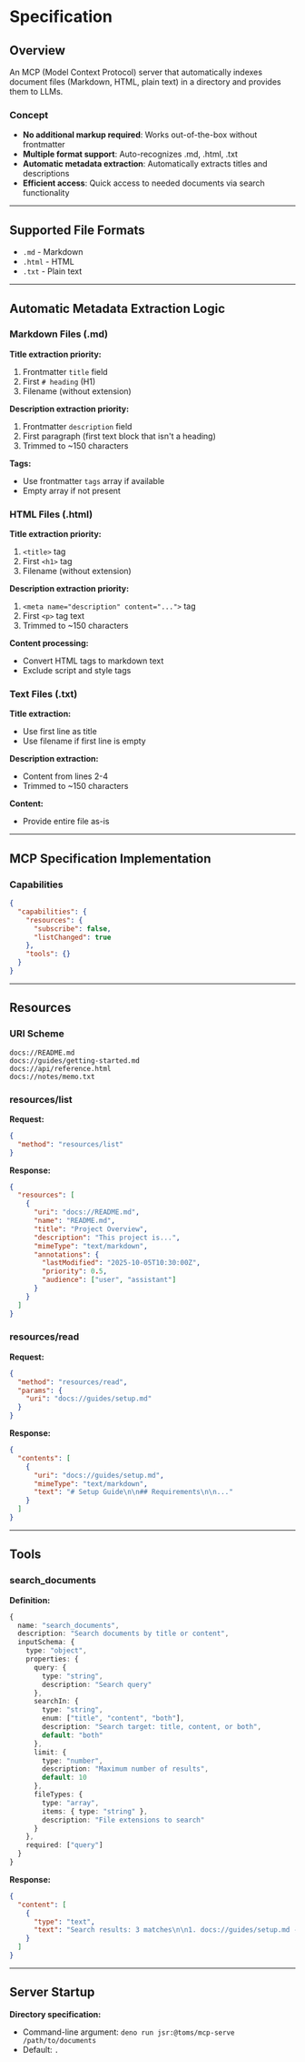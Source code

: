 # Specification

## Overview

An MCP (Model Context Protocol) server that automatically indexes document files (Markdown, HTML, plain text) in a directory and provides them to LLMs.

### Concept
- **No additional markup required**: Works out-of-the-box without frontmatter
- **Multiple format support**: Auto-recognizes .md, .html, .txt
- **Automatic metadata extraction**: Automatically extracts titles and descriptions
- **Efficient access**: Quick access to needed documents via search functionality

---

## Supported File Formats

- `.md` - Markdown
- `.html` - HTML
- `.txt` - Plain text

---

## Automatic Metadata Extraction Logic

### Markdown Files (.md)

**Title extraction priority:**
1. Frontmatter `title` field
2. First `# heading` (H1)
3. Filename (without extension)

**Description extraction priority:**
1. Frontmatter `description` field
2. First paragraph (first text block that isn't a heading)
3. Trimmed to ~150 characters

**Tags:**
- Use frontmatter `tags` array if available
- Empty array if not present

### HTML Files (.html)

**Title extraction priority:**
1. `<title>` tag
2. First `<h1>` tag
3. Filename (without extension)

**Description extraction priority:**
1. `<meta name="description" content="...">` tag
2. First `<p>` tag text
3. Trimmed to ~150 characters

**Content processing:**
- Convert HTML tags to markdown text
- Exclude script and style tags

### Text Files (.txt)

**Title extraction:**
- Use first line as title
- Use filename if first line is empty

**Description extraction:**
- Content from lines 2-4
- Trimmed to ~150 characters

**Content:**
- Provide entire file as-is

---

## MCP Specification Implementation

### Capabilities

```json
{
  "capabilities": {
    "resources": {
      "subscribe": false,
      "listChanged": true
    },
    "tools": {}
  }
}
```

---

## Resources

### URI Scheme

```
docs://README.md
docs://guides/getting-started.md
docs://api/reference.html
docs://notes/memo.txt
```

### resources/list

**Request:**
```json
{
  "method": "resources/list"
}
```

**Response:**
```json
{
  "resources": [
    {
      "uri": "docs://README.md",
      "name": "README.md",
      "title": "Project Overview",
      "description": "This project is...",
      "mimeType": "text/markdown",
      "annotations": {
        "lastModified": "2025-10-05T10:30:00Z",
        "priority": 0.5,
        "audience": ["user", "assistant"]
      }
    }
  ]
}
```

### resources/read

**Request:**
```json
{
  "method": "resources/read",
  "params": {
    "uri": "docs://guides/setup.md"
  }
}
```

**Response:**
```json
{
  "contents": [
    {
      "uri": "docs://guides/setup.md",
      "mimeType": "text/markdown",
      "text": "# Setup Guide\n\n## Requirements\n\n..."
    }
  ]
}
```

---

## Tools

### search_documents

**Definition:**
```typescript
{
  name: "search_documents",
  description: "Search documents by title or content",
  inputSchema: {
    type: "object",
    properties: {
      query: {
        type: "string",
        description: "Search query"
      },
      searchIn: {
        type: "string",
        enum: ["title", "content", "both"],
        description: "Search target: title, content, or both",
        default: "both"
      },
      limit: {
        type: "number",
        description: "Maximum number of results",
        default: 10
      },
      fileTypes: {
        type: "array",
        items: { type: "string" },
        description: "File extensions to search"
      }
    },
    required: ["query"]
  }
}
```

**Response:**
```json
{
  "content": [
    {
      "type": "text",
      "text": "Search results: 3 matches\n\n1. docs://guides/setup.md - \"Setup Guide\" (relevance: 0.95)\n   Excerpt: ...installation steps are as follows...\n   Match location: content"
    }
  ]
}
```

---

## Server Startup

**Directory specification:**
- Command-line argument: `deno run jsr:@toms/mcp-serve /path/to/documents`
- Default: `.`